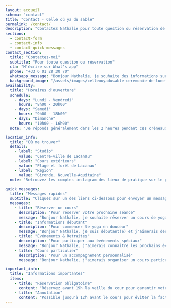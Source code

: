 ```yaml
---
layout: accueil
schema: "contact"
title: "Contact - Celle où ya du sable"
permalink: /contact/
description: "Contactez Nathalie pour toute question ou réservation de cours de vinyasa yoga et yin yoga à Lacanau Océan. Communication uniquement via WhatsApp."
sections:
  - contact-form
  - contact-info
  - contact-quick-messages
contact_section:
  title: "Contactez-moi"
  subtitle: "Pour toute question ou réservation"
  cta: "M'écrire sur What's app"
  phone: "+33 6 01 28 30 70"
  whatsapp_message: "Bonjour Nathalie, je souhaite des informations sur vos cours de yoga. Merci"
  background_image: "/assets/images/celleouyadusable-ceremonie-de-lune-lacanau-ocean-2.jpeg"
availability:
  title: "Horaires d'ouverture"
  schedule:
    - days: "Lundi - Vendredi"
      hours: "8h00 - 20h00"
    - days: "Samedi"
      hours: "9h00 - 18h00"
    - days: "Dimanche"
      hours: "10h00 - 16h00"
  note: "Je réponds généralement dans les 2 heures pendant ces créneaux."

location_info:
  title: "Où me trouver"
  details:
    - label: "Studio"
      value: "Centre-ville de Lacanau"
    - label: "Cours extérieurs"
      value: "Plage et forêt de Lacanau"
    - label: "Région"
      value: "Gironde, Nouvelle-Aquitaine"
  note: "Retrouvez les comptes instagram des lieux de pratique sur le planning des cours"

quick_messages:
  title: "Messages rapides"
  subtitle: "Cliquez sur un des liens ci-dessous pour envoyer un message pré-rédigé :"
  messages:
    - title: "Réserver un cours"
      description: "Pour réserver votre prochaine séance"
      message: "Bonjour Nathalie, je souhaite réserver un cours de yoga."
    - title: "Informations débutant"
      description: "Pour commencer le yoga en douceur"
      message: "Bonjour Nathalie, je suis débutant(e) et j'aimerais des informations sur vos cours."
    - title: "Événements & Retraites"
      description: "Pour participer aux événements spéciaux"
      message: "Bonjour Nathalie, j'aimerais connaître les prochains événements et retraites."
    - title: "Cours particulier"
      description: "Pour un accompagnement personnalisé"
      message: "Bonjour Nathalie, j'aimerais organiser un cours particulier."

important_info:
  title: "Informations importantes"
  items:
    - title: "Réservation obligatoire"
      content: "Réservez avant 19h la veille du cour pour garantir votre place."
    - title: "Annulation"
      content: "Possible jusqu'à 12h avant le cours pour éviter la facturation."
---
```

